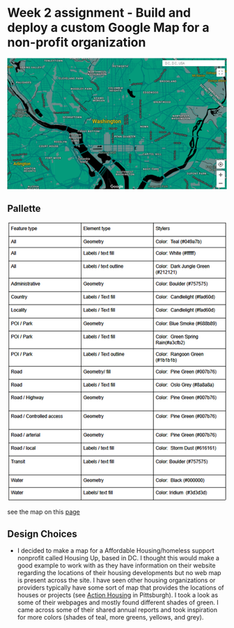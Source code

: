 # Week 2 assignment - Build and deploy a custom Google Map for a non-profit organization

![Image of Map created for Housing Up Nonprofit](HousingUpDC_Map.png)

## Pallette 
![Table figure for pallette](HousingUpPalletteScS.png)


see the map on this [page](google_map_style_housingup.html)

## Design Choices
- I decided to make a map for a Affordable Housing/homeless support nonprofit called Housing Up, based in DC. I thought this would make a good example to work with as they have information on their website regarding the locations of their housing developments but no web map is present across the site. I have seen other housing organizations or providers typically have some sort of map that provides the locations of houses or projects (see [Action Housing](https://actionhousing.org/find-housing/general-properties-listings/) in Pittsburgh). I took a look as some of their webpages and mostly found different shades of green. I came across some of their shared annual reports and took inspiration for more colors (shades of teal, more greens, yellows, and grey).  
